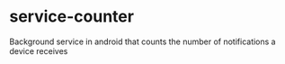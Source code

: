 # service-counter
Background service in android that counts the number of notifications a device receives
